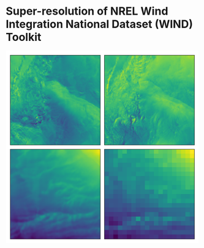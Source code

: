 # Super-resolution of NREL Wind Integration National Dataset (WIND) Toolkit

![title](figures/data_sample.png)